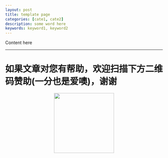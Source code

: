 ```yaml
---
layout: post
title: template page
categories: [cate1, cate2]
description: some word here
keywords: keyword1, keyword2
---
```


Content here

---


<h1>如果文章对您有帮助，欢迎扫描下方二维码赞助(一分也是爱噢)，谢谢 </h1>
<div align="center"><img width="192px" height="192px" src="https://bingoex.github.io/assets/images/wechat.jpg"/></div>
 
